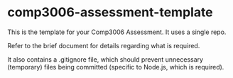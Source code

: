 # comp3006-assessment-template

This is the template for your Comp3006 Assessment. It uses a single repo.

Refer to the brief document for details regarding what is required.

It also contains a .gitignore file, which should prevent unnecessary (temporary) files being committed (specific to Node.js, which is required).

